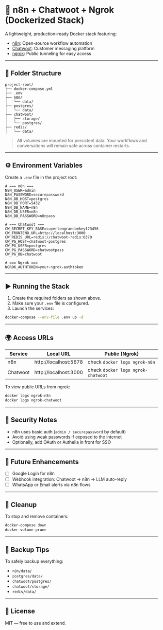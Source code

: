 # 🚀 n8n + Chatwoot + Ngrok (Dockerized Stack)

A lightweight, production-ready Docker stack featuring:
- [n8n](https://n8n.io): Open-source workflow automation
- [Chatwoot](https://www.chatwoot.com): Customer messaging platform
- [ngrok](https://ngrok.com): Public tunneling for easy access

---

## 📁 Folder Structure

```
project-root/
├── docker-compose.yml
├── .env
├── n8n/
│   └── data/
├── postgres/
│   └── data/
├── chatwoot/
│   ├── storage/
│   └── postgres/
├── redis/
│   └── data/
```

> All volumes are mounted for persistent data. Your workflows and conversations will remain safe across container restarts.

---

## ⚙️ Environment Variables

Create a `.env` file in the project root:

```env
# === n8n ===
N8N_USER=admin
N8N_PASSWORD=securepassword
N8N_DB_HOST=postgres
N8N_DB_PORT=5432
N8N_DB_NAME=n8n
N8N_DB_USER=n8n
N8N_DB_PASSWORD=n8npass

# === Chatwoot ===
CW_SECRET_KEY_BASE=superlongrandomkey123456
CW_FRONTEND_URL=http://localhost:3000
CW_REDIS_URL=redis://chatwoot-redis:6379
CW_PG_HOST=chatwoot-postgres
CW_PG_USER=postgres
CW_PG_PASSWORD=chatwootpass
CW_PG_DB=chatwoot

# === Ngrok ===
NGROK_AUTHTOKEN=your-ngrok-authtoken
```

---

## ▶️ Running the Stack

1. Create the required folders as shown above.
2. Make sure your `.env` file is configured.
3. Launch the services:

```bash
docker-compose --env-file .env up -d
```

---

## 🌍 Access URLs

| Service   | Local URL              | Public (Ngrok) |
|-----------|------------------------|----------------|
| n8n       | http://localhost:5678  | check `docker logs ngrok-n8n` |
| Chatwoot  | http://localhost:3000  | check `docker logs ngrok-chatwoot` |

To view public URLs from ngrok:

```bash
docker logs ngrok-n8n
docker logs ngrok-chatwoot
```

---

## 🔐 Security Notes

- n8n uses basic auth (`admin / securepassword` by default)
- Avoid using weak passwords if exposed to the internet
- Optionally, add OAuth or Authelia in front for SSO

---

## 🧩 Future Enhancements

- [ ] Google Login for n8n
- [ ] Webhook integration: Chatwoot → n8n → LLM auto-reply
- [ ] WhatsApp or Email alerts via n8n flows

---

## 🧹 Cleanup

To stop and remove containers:

```bash
docker-compose down
docker volume prune
```

---

## 💾 Backup Tips

To safely backup everything:

- `n8n/data/`
- `postgres/data/`
- `chatwoot/postgres/`
- `chatwoot/storage/`
- `redis/data/`

---

## 📃 License

MIT — free to use and extend.